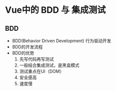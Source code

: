 # Vue中的 BDD 与 集成测试

## BDD

* BDD(Behavior Driven Development) 行为驱动开发
* BDD的开发流程
* BDD的优势
  1. 先写代码再写测试
  2. 一般结合集成测试，是黑盒模式
  3. 测试重点在UI（DOM）
  4. 安全感高
  5. 速度慢

